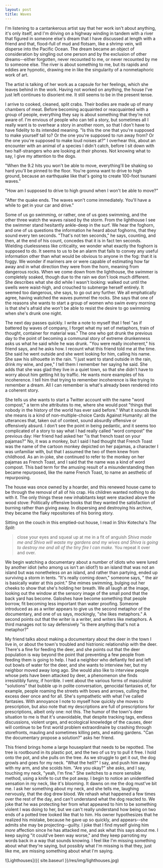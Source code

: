 ```yaml
---
layout: post
title: Waves
---
```


I'm listening to a cantankerous artist say that her work isn't about anything, it's only itself, and I'm driving on a highway winding in tandem with a river that figured in someone else's dream that I have discussed at length with a friend and that, flood-full of mud and flotsam, like a shrimp vein, will disperse into the Pacific Ocean. The dream became an object of consideration by singling out one person and by the exclusion of other dreams--either forgotten, never recounted to me, or never recounted by me to someone else. The river is about something to me, but its rapids and eddies are hypnotic, drawing me in like the singularity of a nonmetaphoric work of art.

The artist is talking of her work as a capsule for her feelings, which she leaves behind in the work. Having not worked on anything, the house I've just left continues to disorient me. It still seems to be in the present tense.

I arrive to cooked, cleaned, split crabs. Their bodies are made up of many chambers of meat. Before becoming acquainted or reacquainted with a group of people, everything they say is about something that they're not aware of. I'm envious of people who can tell a story, but sometimes all I really want is to overhear a story in another room, so that I don't have to have fidelity to its intended meaning. "Is this the one that you're supposed to make yourself tall to? Or the one you're supposed to run away from? Or the one you're supposed to make loud noises at?" I overhear this, about an encounter with an animal of a species I didn't catch, before I sit down with two half-strangers who are looking at their phones. Not knowing what to say, I give my attention to the dogs.

"When the 9.2 hits you won't be able to move, everything'll be shaking so hard you'll be pinned to the floor. You're gonna want to drive to high ground, because an earthquake like that's going to create 100-foot tsunami waves."

"How am I supposed to drive to high ground when I won't be able to move?"

"After the quake ends. The waves won't come immediately. You'll have a while to get in your car and drive."

Some of us go swimming, or rather, one of us goes swimming, and the other three watch the waves raised by the storm. From the lighthouse I see the swimmer stand hesitantly ankle-deep in the surf. We hear the foghorn, and one of us questions the information he heard about foghorns, that they sound every ten seconds. "That's not ten seconds," he says, counting, and then, at the end of his count, concedes that it is in fact ten seconds. Wielding cluelessness like criticality, we wonder what exactly the foghorn is supposed to do. It seems to us to be an alarm that fails to convey any useful information other than what would be obvious to anyone in the fog: that it is foggy. We wonder if mariners are or were capable of estimating how far away and in what direction they were from the horn, meaning from dangerous rocks. When we come down from the lighthouse, the swimmer is completely soaked, though due to the rain we don't look much different. She describes what she did while I wasn't looking: walked out until the swells were waist-high, and crouched to submerge herself entirely. It seemed too dangerous, she says, to go out any further. We all emphatically agree, having watched the waves pummel the rocks. She says that one of the reasons she wants to start a group of women who swim every morning is that she's afraid she won't be able to resist the desire to go swimming when she's drunk one night.

The next day passes quickly. I write a note to myself that I feel "as if battered by waves of company, I forget what my set of metaphors, train of thought, container for material was." The one who got drunk the previous day to the point of becoming a communal story of extreme drunkenness asks us what he said while he was drunk. "You were really incoherent," his friend says, and he asks how. I recount what this friend told me at the time. She said he went outside and she went looking for him, calling his name. She saw his silhouette in the rain. "I just want to stand outside in the rain, drink my wine, and pee," I tell them I remember her saying he said. She adds that she was glad they live in a quiet town, so that she didn't have to worry about him getting hit by traffic. He wants more examples of his incoherence. I tell him that trying to remember incoherence is like trying to remember a dream. All I can remember is what's already been rendered into a coherent story.

She tells us she wants to start a Twitter account with the name "word compost," a term she attributes to me, where she would post "things that nobody in the history of the world has ever said before." What it sounds like she means is a kind of non-multiple-choice Cards Against Humanity: all the utterances that, taken out of context, sound absurdly offensive or offensively absurd. I don't see the point in being pedantic, and it seems too complicated of a story to say what I had really called "word compost" the previous day: Her friend had asked her "is that french toast on your pajamas?" No, it was a monkey, but I said I had thought that French Toast was the name of the cartoon monkey depicted on her pajamas, a character I was unfamiliar with, but that I assumed the two of them knew from childhood. As an in-joke, she continued to refer to the monkey on her pajamas as French Toast, and I said that the name was a kind of word compost. This bad term for the amusing result of a misunderstanding then became repurposed, like the name French Toast, to name an aesthetic of repurposing.

The house was once owned by a hoarder, and this renewed house came to be through the removal of all of his crap. His children wanted nothing to do with it. The only things these new inhabitants kept were stacked above the wood stove: Politically offensive books that they wanted the satisfaction of burning rather than giving away. In dispersing and destroying his archive, they became the flaky repositories of his boring story.

Sitting on the couch in this emptied-out house, I read in Shiv Kotecha's *The Split*:

> close your eyes and squeal up at me in a fit of anguish *Shiva made me and Shiva will waste my gardens and my wives and Shiva is going to destroy me and all of the tiny fire I can make.* You repeat it over and over.

We begin watching a documentary about a number of idiots who were lured by another idiot (who among us isn't an idiot?) to an island that was not an island but was nonetheless *on* an island, and rather than partying, ended up surviving a storm in tents. "It's really coming down," someone says, " the air is basically water at this point." She mimes swimming, bulging out her cheeks to show that she's holding her breath. We all laugh at the image, looking out the window at the sensory image of the small pond that the back yard has become. Galoshes have become something that people borrow, fit becoming less important than water proofing. Someone introduced as as a writer appears to give us the second metaphor of the documentary, and one of us says, mockingly, "she likes metaphors." A second points out that the writer is a writer, and writers like metaphors. A third manages not to say defensively "is there anything that's not a metaphor?"

My friend talks about making a documentary about the deer in the town I live in, or about the town's troubled and histrionic relationship with the deer. There's a fine for feeding the deer, and she points out that the deer population is way beyond the point that preventing a few people from feeding them is going to help. I had a neighbor who defiantly fed and left out bowls of water for the deer, and she wants to interview her, but my neighbor moved away long ago. She would also like to interview people whose pets have been attacked by deer, a phenomenon she finds irresistibly funny, if horrible. I vent about the various forms of masculinist "solutions" that bubble up in polite conversation, genocidal fantasies of, for example, people roaming the streets with bows and arrows, culling the excess deer once and for all. She's sympathetic with what I've called fantasies. With annoyance I note to myself how quickly she moves to prescription, but also note that my descriptions are full of prescriptions for prescriptions, albeit only one: not this. The humor of the town's deer situation to me is that it's unavoidable, that despite tracking tags, endless discussions, violent urges, and ecological knowledge of the causes, deer will continue to be first world problem extraordinaire by crashing through storefronts, mauling and sometimes killing pets, and eating gardens. "Can the documentary propose a solution?" asks her friend.

This friend brings home a large houseplant that needs to be repotted. The tree is rootbound in its plastic pot, and the two of us try to pull it free. I hold onto the pot, and she pulls on the tree. As we struggle to get it out, the dog growls and goes for my neck. "What the hell?" I say, and push him away with my arm, and she scolds him. "Are you okay?" she asks, and I say, touching my neck, "yeah, I'm fine." She switches to a more sensible method, using a knife to cut the pot away. I begin to notice an unidentified sensation in my neck, like it's blooming. It dawns on me the dog must've bit me. I ask her something about my neck, and she tells me, laughing nervously, that the dog drew blood. We rehash what happened a few times over the rest of the day, and can't understand what the dog reacted to. We joke that he was protecting her from what appeared to him to be something violent I was doing to her, but we can't really understand how being on two ends of a potted tree looked like that to him. His owner hypothesizes that he realized his mistake, because he gave up so quickly, and appears--she admits she may be projecting--guilty. I joke that I find myself giving him *more* affection since he has attacked me, and ask what this says about me. I keep saying "it could've been way worse," and they keep parroting my words back in a way that sounds knowing. I feel like I'm missing something about what they're saying, but possibly what I'm missing is that they, just like me, are missing something about what I'm saying.

![Lighthouses]({{ site.baseurl }}/res/img/lighthouses.jpg)